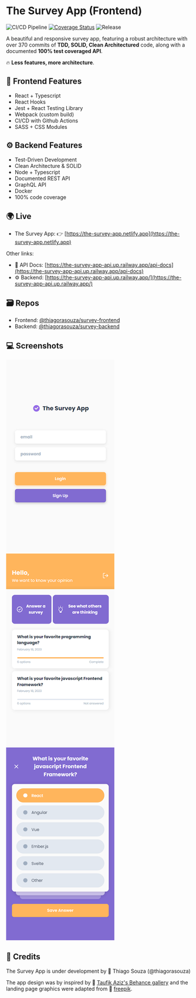 # The Survey App (Frontend)

![CI/CD Pipeline](https://github.com/thiagorasouza/survey-frontend/actions/workflows/ci-cd-pipeline.yml/badge.svg)
[![Coverage Status](https://coveralls.io/repos/github/thiagorasouza/survey-frontend/badge.svg?branch=main)](https://coveralls.io/github/thiagorasouza/survey-frontend?branch=main)
![Release](https://img.shields.io/github/v/tag/thiagorasouza/survey-frontend?label=release)

A beautiful and responsive survey app, featuring a robust architecture with over 370 commits of **TDD, SOLID, Clean Architectured** code, along with a documented **100% test coveraged API**.

:fire: **Less features, more architecture**.

## :iphone: Frontend Features

- React + Typescript
- React Hooks
- Jest + React Testing Library
- Webpack (custom build)
- CI/CD with Github Actions
- SASS + CSS Modules

## :gear: Backend Features

- Test-Driven Development
- Clean Architecture & SOLID
- Node + Typescript
- Documented REST API
- GraphQL API
- Docker
- 100% code coverage

## :earth_africa: Live

- The Survey App: :point_right: [https://the-survey-app.netlify.app](https://the-survey-app.netlify.app)

Other links:

- :book: API Docs: [https://the-survey-app-api.up.railway.app/api-docs](https://the-survey-app-api.up.railway.app/api-docs)
- :gear: Backend: [https://the-survey-app-api.up.railway.app/](https://the-survey-app-api.up.railway.app/)

## :card_file_box: Repos

- Frontend: [@thiagorasouza/survey-frontend](https://github.com/thiagorasouza/survey-frontend)
- Backend: [@thiagorasouza/survey-backend](https://github.com/thiagorasouza/survey-backend)

## :computer: Screenshots

![Login page](/docs/login.png?raw=true "Login page")
![Surveys page](/docs/surveys.png?raw=true "Login page")
![Survey question page](/docs/survey-question.png?raw=true "Login page")

## :wrench: Credits

The Survey App is under development by :rocket: Thiago Souza (@thiagorasouza)

The app design was by inspired by :link: [Taufik Aziz's Behance gallery](https://www.behance.net/gallery/127836193/Surveio-Mobile-App-Design) and the landing page graphics were adapted from :link: [freepik](https://www.freepik.com/free-vector/people-checking-giant-check-list-background_4058655.htm).
